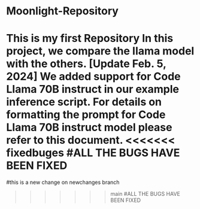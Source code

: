 # Moonlight-Repository
This is my first Repository
In this project, we compare the IIama model with the others.
[Update Feb. 5, 2024] We added support for Code Llama 70B instruct in our example inference script. For details on formatting the prompt for Code Llama 70B instruct model please refer to this document.
<<<<<<< fixedbuges
#ALL THE BUGS HAVE BEEN FIXED
=======
#this is a new change on newchanges branch
>>>>>>> main
#ALL THE BUGS HAVE BEEN FIXED
